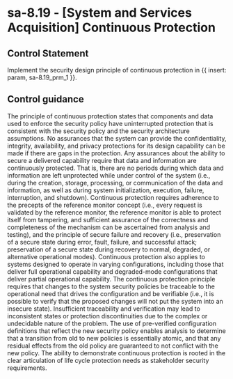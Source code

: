 # sa-8.19 - \[System and Services Acquisition\] Continuous Protection

## Control Statement

Implement the security design principle of continuous protection in {{ insert: param, sa-8.19_prm_1 }}.

## Control guidance

The principle of continuous protection states that components and data used to enforce the security policy have uninterrupted protection that is consistent with the security policy and the security architecture assumptions. No assurances that the system can provide the confidentiality, integrity, availability, and privacy protections for its design capability can be made if there are gaps in the protection. Any assurances about the ability to secure a delivered capability require that data and information are continuously protected. That is, there are no periods during which data and information are left unprotected while under control of the system (i.e., during the creation, storage, processing, or communication of the data and information, as well as during system initialization, execution, failure, interruption, and shutdown). Continuous protection requires adherence to the precepts of the reference monitor concept (i.e., every request is validated by the reference monitor, the reference monitor is able to protect itself from tampering, and sufficient assurance of the correctness and completeness of the mechanism can be ascertained from analysis and testing), and the principle of secure failure and recovery (i.e., preservation of a secure state during error, fault, failure, and successful attack; preservation of a secure state during recovery to normal, degraded, or alternative operational modes). Continuous protection also applies to systems designed to operate in varying configurations, including those that deliver full operational capability and degraded-mode configurations that deliver partial operational capability. The continuous protection principle requires that changes to the system security policies be traceable to the operational need that drives the configuration and be verifiable (i.e., it is possible to verify that the proposed changes will not put the system into an insecure state). Insufficient traceability and verification may lead to inconsistent states or protection discontinuities due to the complex or undecidable nature of the problem. The use of pre-verified configuration definitions that reflect the new security policy enables analysis to determine that a transition from old to new policies is essentially atomic, and that any residual effects from the old policy are guaranteed to not conflict with the new policy. The ability to demonstrate continuous protection is rooted in the clear articulation of life cycle protection needs as stakeholder security requirements.
